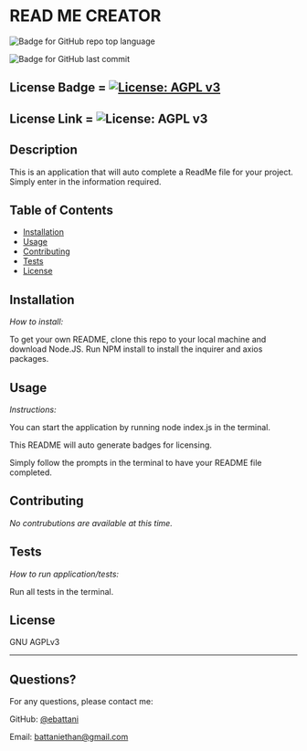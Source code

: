 # READ ME CREATOR

  ![Badge for GitHub repo top language](https://img.shields.io/github/languages/top/ebattani/asd?style=flat&logo=appveyor) 
    
  ![Badge for GitHub last commit](https://img.shields.io/github/last-commit/ebattani/asd?style=flat&logo=appveyor)
    
  ## License Badge = [![License: AGPL v3](https://img.shields.io/badge/License-AGPL_v3-blue.svg)](https://www.gnu.org/licenses/agpl-3.0)

  ## License Link = ![License: AGPL v3](https://www.gnu.org/licenses/agpl-3.0)
    
  ## Description 

  This is an application that will auto complete a ReadMe file for your project. Simply enter in the information required.

  ## Table of Contents
  * [Installation](#installation)
  * [Usage](#usage)
  * [Contributing](#contributing)
  * [Tests](#tests)
  * [License](#license)
    
  ## Installation
    
  *How to install:*
    
  To get your own README, clone this repo to your local machine and download Node.JS. Run NPM install to install the inquirer and axios packages. 


    
  ## Usage 
    
  *Instructions:*
    
  You can start the application by running node index.js in the terminal.

  This README will auto generate badges for licensing.

  Simply follow the prompts in the terminal to have your README file completed.
    
  ## Contributing
    
  *No contrubutions are available at this time.*

    
  ## Tests
    
  *How to run application/tests:*
    
  Run all tests in the terminal. 
    
  ## License
    
  GNU AGPLv3
  
  ---
    
  ## Questions?
  For any questions, please contact me:
   
  GitHub: [@ebattani](https://api.github.com/users/ebattani)

  Email: battaniethan@gmail.com

  
